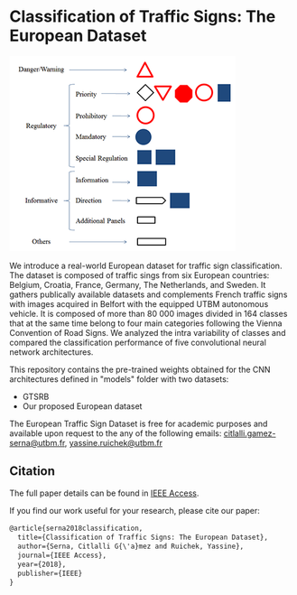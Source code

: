 # Classification of Traffic Signs: The European Dataset
![picture](Images/categories_small.png)

We introduce a real-world European dataset for traffic sign classification. The dataset is composed of traffic sings from six European countries: Belgium, Croatia, France, Germany, The Netherlands, and Sweden. It gathers publically available datasets and complements French traffic signs with images acquired in Belfort with the equipped UTBM autonomous vehicle. It is composed of more than 80 000 images divided in 164 classes that at the same time belong to four main categories following the Vienna Convention of Road Signs. We analyzed the intra variability of classes and compared the classification performance of five convolutional neural network architectures.

This repository contains the pre-trained weights obtained for the CNN architectures defined in "models" folder with two datasets:
- GTSRB 
- Our proposed European dataset

The European Traffic Sign Dataset is free for academic purposes and available upon request to the any of the following emails: citlalli.gamez-serna@utbm.fr, yassine.ruichek@utbm.fr



## Citation

The full paper details can be found in [IEEE Access](https://ieeexplore.ieee.org/abstract/document/8558481).

If you find our work useful for your research, please cite our paper:
```
@article{serna2018classification,
  title={Classification of Traffic Signs: The European Dataset},
  author={Serna, Citlalli G{\'a}mez and Ruichek, Yassine},
  journal={IEEE Access},
  year={2018},
  publisher={IEEE}
}
```
